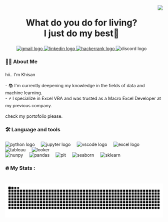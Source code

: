 <img align="right" height="160" src="https://media1.tenor.com/m/oSXakeVkXMoAAAAd/chainsaw-man-metro.gif"  />

###

<h1 align="center">What do you do for living? <br>I just do my best👋</h1>

###

<div align="center">
  <a href="https://mail.google.com/mail/u/0/?fs=1&to=shinaruikhisan@gmail.com&su=&body=&tf=cm" target="_blank">
    <img src="https://img.shields.io/static/v1?message=Gmail&logo=gmail&label=&color=D14836&logoColor=white&labelColor=&style=for-the-badge" height="25" alt="gmail logo"  />
  </a>
  <a href="https://www.linkedin.com/in/muhammad-khisanul-fakhrudin-akbar/" target="_blank">
    <img src="https://img.shields.io/static/v1?message=LinkedIn&logo=linkedin&label=&color=0077B5&logoColor=white&labelColor=&style=for-the-badge" height="25" alt="linkedin logo"  />
  </a>
  <a href="https://www.hackerrank.com/profile/shinaruikhisan" target="_blank">
    <img src="https://img.shields.io/static/v1?message=HackerRank&logo=hackerrank&label=&color=2EC866&logoColor=white&labelColor=&style=for-the-badge" height="25" alt="hackerrank logo"  />
  </a>
  <img src="https://img.shields.io/static/v1?message=Discord&logo=discord&label=khisan&color=7289DA&logoColor=white&labelColor=&style=for-the-badge" height="25" alt="discord logo"  />
</div>

###

<h3 align="left">👩‍💻  About Me</h3>

###

<p align="left">hii..  I'm Khisan<br><br>- 📚 I'm currently deepening my knowledge in the fields of data and machine learning.<br>- ⚡ I specialize in Excel VBA and was trusted as a Macro Excel Developer at my previous company.<br><br>check my portofolio please.</p>

###

<h3 align="left">🛠 Language and tools</h3>

###

<div align="left">
  <img src="https://cdn.jsdelivr.net/gh/devicons/devicon/icons/python/python-original.svg" height="40" alt="python logo"  />
  <img width="12" />
  <img src="https://cdn.jsdelivr.net/gh/devicons/devicon/icons/jupyter/jupyter-original.svg" height="40" alt="jupyter logo"  />
  <img width="12" />
  <img src="https://cdn.jsdelivr.net/gh/devicons/devicon/icons/vscode/vscode-original.svg" height="40" alt="vscode logo"  />
  <img width="12" />
  <img src="https://img.icons8.com/?size=100&id=117561&format=png&color=000000" height="40" alt="excel logo"  />
  <img width="12" />
  <img src="https://img.icons8.com/?size=100&id=9Kvi1p1F0tUo&format=png&color=000000" height="40" alt="tableau"  />
  <img width="12" />
  <img src="https://img.icons8.com/?size=100&id=SruJhzn0nnLl&format=png&color=000000" height="40" alt="looker"  />
</div>

<div align="left">
  <img src="https://img.icons8.com/?size=100&id=aR9CXyMagKIS&format=png&color=000000" height="40" alt="nunpy"  />
  <img width="12" />
  <img src="https://img.icons8.com/?size=100&id=xSkewUSqtErH&format=png&color=000000" height="40" alt="pandas"  />
  <img width="12" />
  <img src="https://matplotlib.org/stable/_images/sphx_glr_logos2_001_2_00x.png" height="40" alt="plt"  />
  <img width="12" />
  <img src="https://seaborn.pydata.org/_images/logo-tall-lightbg.svg" height="40" alt="seaborn"  />
  <img width="12" />
  <img src="https://upload.wikimedia.org/wikipedia/commons/0/05/Scikit_learn_logo_small.svg" height="40" alt="sklearn"  />
</div>
  
###

<h3 align="left">🔥   My Stats :</h3>

###
<br clear="both">
<img src="https://raw.githubusercontent.com/Meowstronot/Meowstronot/output/snake.svg" alt="Snake animation" />

###
